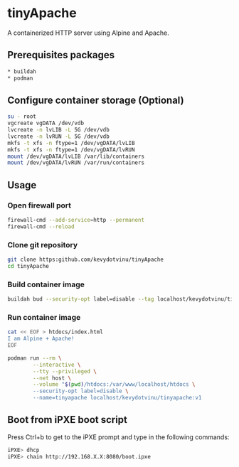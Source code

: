 # tinyApache
A containerized HTTP server using Alpine and Apache.

## Prerequisites packages
```bash
* buildah
* podman
```

## Configure container storage (Optional)
```bash
su - root
vgcreate vgDATA /dev/vdb
lvcreate -n lvLIB -L 5G /dev/vdb
lvcreate -n lvRUN -L 5G /dev/vdb
mkfs -t xfs -n ftype=1 /dev/vgDATA/lvLIB
mkfs -t xfs -n ftype=1 /dev/vgDATA/lvRUN
mount /dev/vgDATA/lvLIB /var/lib/containers
mount /dev/vgDATA/lvRUN /var/run/containers
```

## Usage
### Open firewall port
```bash
firewall-cmd --add-service=http --permanent
firewall-cmd --reload
```

### Clone git repository
```bash
git clone https:github.com/kevydotvinu/tinyApache
cd tinyApache
```

### Build container image
```bash
buildah bud --security-opt label=disable --tag localhost/kevydotvinu/tinyapache:v1 .
```

### Run container image
```bash
cat << EOF > htdocs/index.html
I am Alpine + Apache!
EOF

podman run --rm \
        --interactive \
        --tty --privileged \
        --net host \
        --volume "$(pwd)/htdocs:/var/www/localhost/htdocs \
        --security-opt label=disable \
        --name=tinyapache localhost/kevydotvinu/tinyapache:v1
```

## Boot from iPXE boot script
Press Ctrl+b to get to the iPXE prompt and type in the following commands:
```bash
iPXE> dhcp
iPXE> chain http://192.168.X.X:8080/boot.ipxe
```
